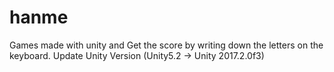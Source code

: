 # hanme
Games made with unity and Get the score by writing down the letters on the keyboard.
Update Unity Version (Unity5.2 -> Unity 2017.2.0f3)  
